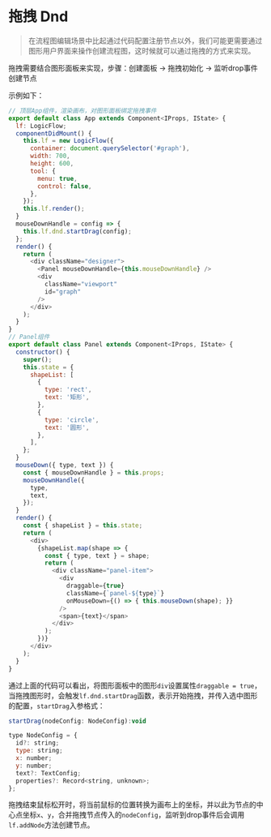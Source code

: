 # 拖拽 Dnd

> 在流程图编辑场景中比起通过代码配置注册节点以外，我们可能更需要通过图形用户界面来操作创建流程图，这时候就可以通过拖拽的方式来实现。

拖拽需要结合图形面板来实现，步骤：创建面板 → 拖拽初始化 → 监听drop事件创建节点

示例如下：

```js
// 顶层App组件，渲染画布，对图形面板绑定拖拽事件
export default class App extends Component<IProps, IState> {
  lf: LogicFlow;
  componentDidMount() {
    this.lf = new LogicFlow({
      container: document.querySelector('#graph'),
      width: 700,
      height: 600,
      tool: {
        menu: true,
        control: false,
      },
    });
    this.lf.render();
  }
  mouseDownHandle = config => {
    this.lf.dnd.startDrag(config);
  };
  render() {
    return (
      <div className="designer">
        <Panel mouseDownHandle={this.mouseDownHandle} />
        <div
          className="viewport"
          id="graph"
        />
      </div>
    );
  }
}
// Panel组件
export default class Panel extends Component<IProps, IState> {
  constructor() {
    super();
    this.state = {
      shapeList: [
        {
          type: 'rect',
          text: '矩形',
        },
        {
          type: 'circle',
          text: '圆形',
        },
      ],
    };
  }
  mouseDown({ type, text }) {
    const { mouseDownHandle } = this.props;
    mouseDownHandle({
      type,
      text,
    });
  }
  render() {
    const { shapeList } = this.state;
    return (
      <div>
        {shapeList.map(shape => {
          const { type, text } = shape;
          return (
            <div className="panel-item">
              <div
                draggable={true}
                className={`panel-${type}`}
                onMouseDown={() => { this.mouseDown(shape); }}
              />
              <span>{text}</span>
            </div>
          );
        })}
      </div>
    );
  }
}

```

<example :height="350" ></example>

通过上面的代码可以看出，将图形面板中的图形`div`设置属性`draggable = true`，当拖拽图形时，会触发`lf.dnd.startDrag`函数，表示开始拖拽，并传入选中图形的配置，`startDrag`入参格式：

```js
startDrag(nodeConfig: NodeConfig):void

type NodeConfig = {
  id?: string;
  type: string;
  x: number;
  y: number;
  text?: TextConfig;
  properties?: Record<string, unknown>;
};
```

拖拽结束鼠标松开时，将当前鼠标的位置转换为画布上的坐标，并以此为节点的中心点坐标`x`、`y`，合并拖拽节点传入的`nodeConfig`，监听到drop事件后会调用`lf.addNode`方法创建节点。
